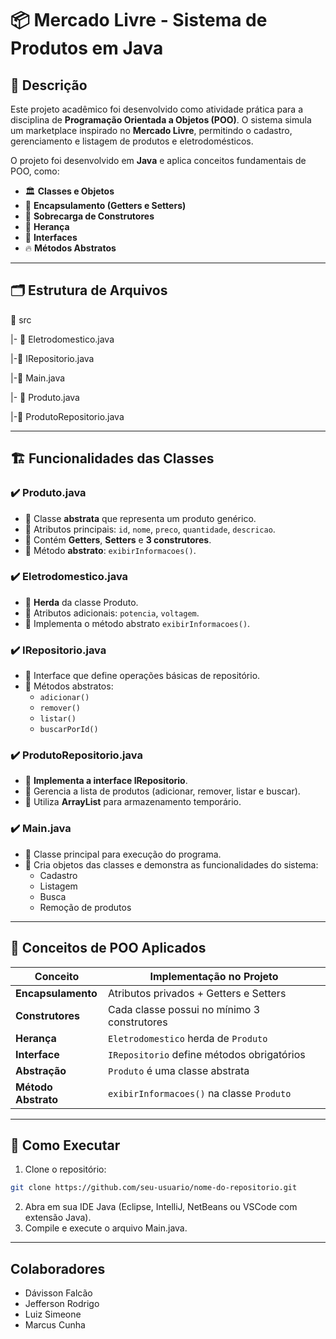 # 📦 Mercado Livre - Sistema de Produtos em Java

## 🎯 Descrição

Este projeto acadêmico foi desenvolvido como atividade prática para a disciplina de **Programação Orientada a Objetos (POO)**. O sistema simula um marketplace inspirado no **Mercado Livre**, permitindo o cadastro, gerenciamento e listagem de produtos e eletrodomésticos.

O projeto foi desenvolvido em **Java** e aplica conceitos fundamentais de POO, como:

- 🏛️ **Classes e Objetos**
- 🔑 **Encapsulamento (Getters e Setters)**
- 🚀 **Sobrecarga de Construtores**
- 🧬 **Herança**
- 🧠 **Interfaces**
- 🔥 **Métodos Abstratos**

---

## 🗂️ Estrutura de Arquivos

📂 src

|- 📄 Eletrodomestico.java

|-📄 IRepositorio.java

|-📄 Main.java

|- 📄 Produto.java

|-📄 ProdutoRepositorio.java

---

## 🏗️ Funcionalidades das Classes

### ✔️ **Produto.java**
- 🔸 Classe **abstrata** que representa um produto genérico.
- 🔸 Atributos principais: `id`, `nome`, `preco`, `quantidade`, `descricao`.
- 🔸 Contém **Getters**, **Setters** e **3 construtores**.
- 🔸 Método **abstrato**: `exibirInformacoes()`.

### ✔️ **Eletrodomestico.java**
- 🔸 **Herda** da classe Produto.
- 🔸 Atributos adicionais: `potencia`, `voltagem`.
- 🔸 Implementa o método abstrato `exibirInformacoes()`.

### ✔️ **IRepositorio.java**
- 🔸 Interface que define operações básicas de repositório.
- 🔸 Métodos abstratos:
  - `adicionar()`
  - `remover()`
  - `listar()`
  - `buscarPorId()`

### ✔️ **ProdutoRepositorio.java**
- 🔸 **Implementa a interface IRepositorio**.
- 🔸 Gerencia a lista de produtos (adicionar, remover, listar e buscar).
- 🔸 Utiliza **ArrayList** para armazenamento temporário.

### ✔️ **Main.java**
- 🔸 Classe principal para execução do programa.
- 🔸 Cria objetos das classes e demonstra as funcionalidades do sistema:
  - Cadastro
  - Listagem
  - Busca
  - Remoção de produtos

---

## 🔧 Conceitos de POO Aplicados

| Conceito           | Implementação no Projeto                           |
| ------------------ | --------------------------------------------------- |
| **Encapsulamento** | Atributos privados + Getters e Setters             |
| **Construtores**   | Cada classe possui no mínimo 3 construtores        |
| **Herança**        | `Eletrodomestico` herda de `Produto`               |
| **Interface**      | `IRepositorio` define métodos obrigatórios         |
| **Abstração**      | `Produto` é uma classe abstrata                    |
| **Método Abstrato**| `exibirInformacoes()` na classe `Produto`          |

---

## 🚀 Como Executar

1. Clone o repositório:

```bash
git clone https://github.com/seu-usuario/nome-do-repositorio.git
```
2. Abra em sua IDE Java (Eclipse, IntelliJ, NetBeans ou VSCode com extensão Java).
3. Compile e execute o arquivo Main.java.

---

## Colaboradores
- Dávisson Falcão
- Jefferson Rodrigo
- Luiz Simeone
- Marcus Cunha

